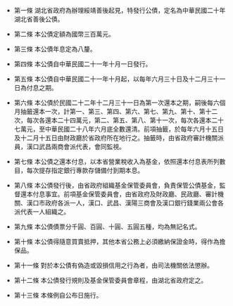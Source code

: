 * 第一條 湖北省政府為辦理綏靖善後起見，特發行公債，定名為中華民國二十年湖北省善後公債。

* 第二條 本公債定額為國幣三百萬元。

* 第三條 本公債年息定為八釐。

* 第四條 本公債自中華民國二十一年十月一日發行。

* 第五條 本公債自中華民國二十一年十月起，以每年六月三十日及十二月三十一日為付息之期。

* 第六條 本公債於民國二十二年十二月三十一日為第一次還本之期，嗣後每六個月抽籤還本一次，計第一、第三、第四、第六、第七、第九、第十、第十二次，每次各還本二十四萬元，第二、第五、第八、第十一次，每次各還本二十七萬元，至中華民國二十八年六月底全數還清。前項抽籤，於每年六月十五日及十二月十五日由財政廳於省政府所在地行之。抽籤時，由省政府審計機關派員，漢口武昌兩商會派代表，會同監視。

* 第七條 本公債之還本付息，以本省營業稅收入為基金，依照還本付息表所列數目，每次提存指定銀行專款存儲備付到期本息。

* 第八條 本公債發行後，由省政府組織基金保管委員會，負責保管公債基金，監督還本付息事宜。前項基金保管委員會，由省政府及財政廳、民政廳、審計機關、漢口市政府各派一人，漢口、武昌、漢陽三商會及漢口銀行錢業兩公會各派代表一人組織之。

* 第九條 本公債債票分千圓、百圓、十圓、五圓五種，均為無記名式。

* 第十條 本公債得隨意買賣抵押，其他本省公務上必須繳納保證金時，得作為擔保品。

* 第十一條 對於本公債有偽造或毀損信用之行為者，由司法機關依法懲辦。

* 第十二條 本公債發行規則及基金保管委員會章程，由湖北省政府定之。

* 第十三條 本條例自公布日施行。

